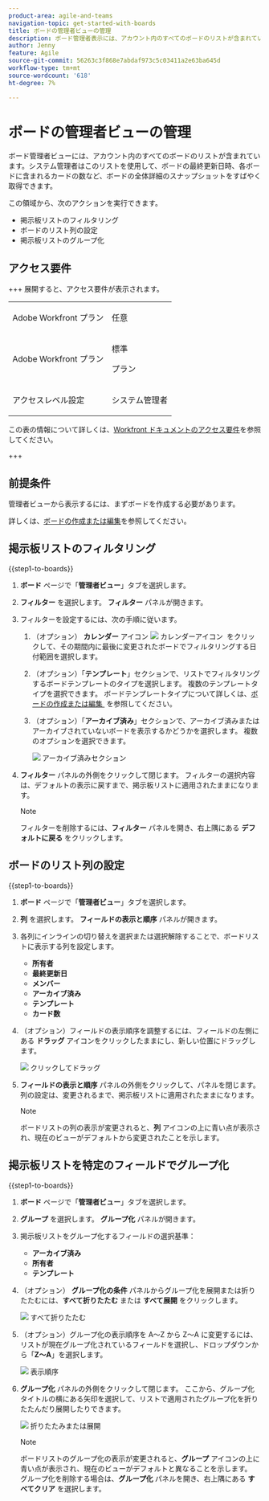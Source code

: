 ```yaml
---
product-area: agile-and-teams
navigation-topic: get-started-with-boards
title: ボードの管理者ビューの管理
description: ボード管理者表示には、アカウント内のすべてのボードのリストが含まれています。システム管理者はこれを使用して、ボードの詳細全体のクイックスナップショットを取得できます。
author: Jenny
feature: Agile
source-git-commit: 56263c3f868e7abdaf973c5c03411a2e63ba645d
workflow-type: tm+mt
source-wordcount: '618'
ht-degree: 7%

---
```


# ボードの管理者ビューの管理

ボード管理者ビューには、アカウント内のすべてのボードのリストが含まれています。システム管理者はこのリストを使用して、ボードの最終更新日時、各ボードに含まれるカードの数など、ボードの全体詳細のスナップショットをすばやく取得できます。

この領域から、次のアクションを実行できます。

* 掲示板リストのフィルタリング
* ボードのリスト列の設定
* 掲示板リストのグループ化

## アクセス要件

+++ 展開すると、アクセス要件が表示されます。

<table style="table-layout:auto"> 
 <col> 
 </col> 
 <col> 
 </col> 
 <tbody> 
  <tr> 
   <td role="rowheader">Adobe Workfront プラン</td> 
   <td> <p>任意</p> </td> 
  </tr> 
  <tr> 
   <td role="rowheader">Adobe Workfront プラン</td> 
   <td> <p>標準</p>
        <p> プラン </p></td> 
  </tr> 
    <tr> 
   <td role="rowheader">アクセスレベル設定</td> 
   <td> <p>システム管理者 </p>
        </td> 
  </tr> 
 </tbody> 
</table>

この表の情報について詳しくは、[Workfront ドキュメントのアクセス要件](/help/quicksilver/administration-and-setup/add-users/access-levels-and-object-permissions/access-level-requirements-in-documentation.md)を参照してください。

+++

## 前提条件

管理者ビューから表示するには、まずボードを作成する必要があります。

詳しくは、[ボードの作成または編集](/help/quicksilver/agile/get-started-with-boards/create-edit-board.md)を参照してください。

## 掲示板リストのフィルタリング

{{step1-to-boards}}

1. **ボード** ページで「**管理者ビュー**」タブを選択します。

1. **フィルター** を選択します。 **フィルター** パネルが開きます。

1. フィルターを設定するには、次の手順に従います。

   1. （オプション） **カレンダー** アイコン ![&#x200B; カレンダーアイコン &#x200B;](assets/calendar-icon.png) をクリックして、その期間内に最後に変更されたボードでフィルタリングする日付範囲を選択します。

   1. （オプション）「**テンプレート**」セクションで、リストでフィルタリングするボードテンプレートのタイプを選択します。 複数のテンプレートタイプを選択できます。
ボードテンプレートタイプについて詳しくは、[&#x200B; ボードの作成または編集 &#x200B;](/help/quicksilver/agile/get-started-with-boards/create-edit-board.md) を参照してください。

   1. （オプション）「**アーカイブ済み**」セクションで、アーカイブ済みまたはアーカイブされていないボードを表示するかどうかを選択します。 複数のオプションを選択できます。

      ![&#x200B; アーカイブ済みセクション &#x200B;](assets/is-archived-section.png)

1. **フィルター** パネルの外側をクリックして閉じます。 フィルターの選択内容は、デフォルトの表示に戻すまで、掲示板リストに適用されたままになります。

   >[!NOTE]
   >
   >フィルターを削除するには、**フィルター** パネルを開き、右上隅にある **デフォルトに戻る** をクリックします。

## ボードのリスト列の設定

{{step1-to-boards}}

1. **ボード** ページで「**管理者ビュー**」タブを選択します。

1. **列** を選択します。 **フィールドの表示と順序** パネルが開きます。

1. 各列にインラインの切り替えを選択または選択解除することで、ボードリストに表示する列を設定します。

   * **所有者**
   * **最終更新日**
   * **メンバー**
   * **アーカイブ済み**
   * **テンプレート**
   * **カード数**

1. （オプション）フィールドの表示順序を調整するには、フィールドの左側にある **ドラッグ** アイコンをクリックしたままにし、新しい位置にドラッグします。

   ![&#x200B; クリックしてドラッグ &#x200B;](assets/click-and-drag.png)

1. **フィールドの表示と順序** パネルの外側をクリックして、パネルを閉じます。 列の設定は、変更されるまで、掲示板リストに適用されたままになります。

   >[!NOTE]
   >
   > ボードリストの列の表示が変更されると、**列** アイコンの上に青い点が表示され、現在のビューがデフォルトから変更されたことを示します。

## 掲示板リストを特定のフィールドでグループ化

{{step1-to-boards}}

1. **ボード** ページで「**管理者ビュー**」タブを選択します。

1. **グループ** を選択します。 **グループ化** パネルが開きます。

1. 掲示板リストをグループ化するフィールドの選択基準：

   * **アーカイブ済み**
   * **所有者**
   * **テンプレート**

1. （オプション） **グループ化の条件** パネルからグループ化を展開または折りたたむには、**すべて折りたたむ** または **すべて展開** をクリックします。

   ![&#x200B; すべて折りたたむ &#x200B;](assets/collapse-all.png)

1. （オプション）グループ化の表示順序を A～Z から Z～A に変更するには、リストが現在グループ化されているフィールドを選択し、ドロップダウンから「**Z～A**」を選択します。

   ![&#x200B; 表示順序 &#x200B;](assets/display-by-order.png)

1. **グループ化** パネルの外側をクリックして閉じます。 ここから、グループ化タイトルの横にある矢印を選択して、リストで適用されたグループ化を折りたたんだり展開したりできます。

   ![&#x200B; 折りたたみまたは展開 &#x200B;](assets/collapse-or-expand.png)

   >[!NOTE]
   >   
   >ボードリストのグループ化の表示が変更されると、**グループ** アイコンの上に青い点が表示され、現在のビューがデフォルトと異なることを示します。<br>
   >グループ化を削除する場合は、**グループ化** パネルを開き、右上隅にある **すべてクリア** を選択します。
